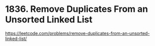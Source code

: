 # 1836. Remove Duplicates From an Unsorted Linked List

https://leetcode.com/problems/remove-duplicates-from-an-unsorted-linked-list/
